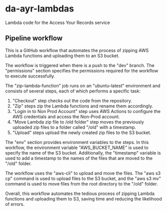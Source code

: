 # da-ayr-lambdas

Lambda code for the Access Your Records service

## Pipeline workflow

This is a GitHub workflow that automates the process of zipping AWS Lambda functions and uploading them to an S3 bucket.

The workflow is triggered when there is a push to the "dev" branch. The "permissions" section specifies the permissions required for the workflow to execute successfully.

The "zip-lambda-function" job runs on an "ubuntu-latest" environment and consists of several steps, each of which performs a specific task:

1. "Checkout" step checks out the code from the repository.
2. "Zip" steps zip the Lambda functions and rename them accordingly.
3. "Login in to Non Prod Account" step uses AWS Actions to configure the AWS credentials and access the Non-Prod account.
4. "Move Lambda zip file to /old folder" step moves the previously uploaded zip files to a folder called "/old" with a timestamp.
5. "Upload" steps upload the newly created zip files to the S3 bucket.

The "env" section provides environment variables to the steps. In this workflow, the environment variable "AWS_BUCKET_NAME" is used to specify the name of the S3 bucket. Additionally, the "timestamp" variable is used to add a timestamp to the names of the files that are moved to the "/old" folder.

The workflow uses the "aws-cli" to upload and move the files. The "aws s3 cp" command is used to upload files to the S3 bucket, and the "aws s3 mv" command is used to move files from the root directory to the "/old" folder.

Overall, this workflow automates the tedious process of zipping Lambda functions and uploading them to S3, saving time and reducing the likelihood of errors.